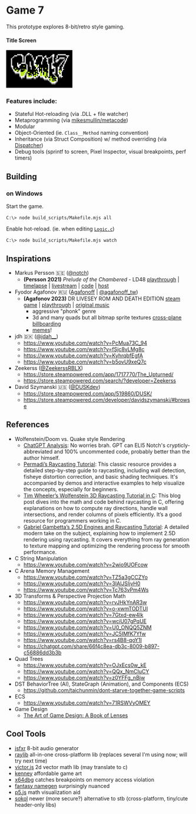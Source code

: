# Game 7

This prototype explores 8-bit/retro style gaming.

#### Title Screen

![title screen](assets/textures/title.png)

### Features include:
- Stateful Hot-reloading (via .DLL + file watcher)
- Metaprogramming (via [mikesmullin/metacode](https://github.com/mikesmullin/metacode/))
- Modular
- Object-Oriented (ie. `Class__Method` naming convention)
- Inheritance (via Struct Composition) w/ method overriding (via [Dispatcher](src/game/Dispatcher.c))
- Debug tools (sprintf to screen, Pixel Inspector, visual breakpoints, perf timers)

## Building

### on Windows
Start the game.
```
C:\> node build_scripts/Makefile.mjs all
```
Enable hot-reload. (ie. when editing [`Logic.c`](src/game/Logic.c))
```
C:\> node build_scripts/Makefile.mjs watch
```

## Inspirations

- Markus Persson 🇸🇪 ([@notch](https://x.com/notch))
   - **(Persson 2021)** *Prelude of the Chambered* - LD48
     [playthrough](https://www.youtube.com/watch?v=RE3dRh4wMc8) |
     [timelapse](https://www.youtube.com/watch?v=IoR-G8Ud0JM) | 
     [livestream](https://www.youtube.com/watch?v=GQO3SSlsgJM) |
     [code](https://github.com/skeeto/Prelude-of-the-Chambered) |
     [host](https://s3.amazonaws.com/ld48/index.html)
- Fyodor Agafonov 🇷🇺 ([Agafonoff](https://store.steampowered.com/pub/agafonoff_dev) | [@agafonoff_tw](https://x.com/agafonoff_tw))
  - **(Agafonov 2023)** DR LIVESEY ROM AND DEATH EDITION
    [steam game](https://store.steampowered.com/app/2181930/DR_LIVESEY_ROM_AND_DEATH_EDITION/) |
    [playthrough](https://www.youtube.com/watch?v=70OfnvGp1MU) |
    [original music](https://soundcloud.com/ghostfaceplaya/why-not)    
    - aggressive "phonk" genre
    - 3d and many quads but all bitmap sprite textures [cross-plane billboarding](https://www.reddit.com/r/gamedev/comments/q2qbp2/what_is_it_called_when_two_billboarded_sprites/)
    - [memes](https://www.youtube.com/watch?v=lrTcb3Kx1zM)!
- jdh 🇩🇰 ([@jdah__](https://x.com/jdah__))
  - https://www.youtube.com/watch?v=PcMua73C_94
  - https://www.youtube.com/watch?v=fSjc8vLMg8c
  - https://www.youtube.com/watch?v=KyhrqbfEgfA
  - https://www.youtube.com/watch?v=b5ovU9xeQ7c
- Zeekerss ([@ZeekerssRBLX](https://x.com/zeekerssrblx?lang=en))
  - https://store.steampowered.com/app/1717770/The_Upturned/
  - https://store.steampowered.com/search/?developer=Zeekerss
- David Szymanski 🇺🇸 ([@DUSKdev](https://x.com/DUSKdev))
  - https://store.steampowered.com/app/519860/DUSK/
  - https://store.steampowered.com/developer/davidszymanski/#browse

## References

- Wolfenstein/Doom vs. Quake style Rendering
  - [ChatGPT Analysis](docs/90s-raycasting.md): No worries brah. GPT can ELI5 Notch's crypticly-abbreviated and 100% uncommented code, probably better than the author himself.
  - [Permadi’s Raycasting Tutorial](https://permadi.com/1996/05/ray-casting-tutorial-table-of-contents/): This classic resource provides a detailed step-by-step guide to raycasting, including wall detection, fisheye distortion correction, and basic shading techniques. It's accompanied by demos and interactive examples to help visualize the concepts, especially for beginners.
  - [Tim Wheeler’s Wolfenstein 3D Raycasting Tutorial in C](https://timallanwheeler.com/blog/2023/04/01/wolfenstein-3d-raycasting-in-c/): This blog post dives into the math and code behind raycasting in C, offering explanations on how to compute ray directions, handle wall intersections, and render columns of pixels efficiently. It’s a good resource for programmers working in C.
  - [Gabriel Gambetta’s 2.5D Engines and Raycasting Tutorial](https://gabrielgambetta.com/computer-graphics-from-scratch/02-basic-raytracing.html): A detailed modern take on the subject, explaining how to implement 2.5D rendering using raycasting. It covers everything from ray generation to texture mapping and optimizing the rendering process for smooth performance.
- C String Manipulation
  - https://www.youtube.com/watch?v=2wio9UOFcow
- C Arena Memory Management
   - https://www.youtube.com/watch?v=TZ5a3gCCZYo
   - https://www.youtube.com/watch?v=3IAlJSIjvH0
   - https://www.youtube.com/watch?v=Tc763vPm4Ws
- 3D Transforms & Perspective Projection Math
  - https://www.youtube.com/watch?v=rvJHkYnAR3w
  - https://www.youtube.com/watch?v=o-xwmTODTUI
  - https://www.youtube.com/watch?v=7Gtxd-ew4lk
  - https://www.youtube.com/watch?v=wciU07gPqUE
  - https://www.youtube.com/watch?v=U0_ONQQ5ZNM
  - https://www.youtube.com/watch?v=JC5IMfK7Yfw
  - https://www.youtube.com/watch?v=rs4B8-qoY1I
  - https://chatgpt.com/share/66f4c8ea-db3c-8009-b897-c56886dd3b3b
- Quad Trees
  - https://www.youtube.com/watch?v=OJxEcs0w_kE
  - https://www.youtube.com/watch?v=QQx_NmCIuCY
  - https://www.youtube.com/watch?v=z0YFFg_nBjw
- DST BehaviorTree (AI), StateGraph (Animation), and Components (ECS)
  - https://github.com/taichunmin/dont-starve-together-game-scripts
- ECS
  - https://www.youtube.com/watch?v=71RSWVyOMEY
- Game Design
  - [The Art of Game Design: A Book of Lenses](https://www.amazon.com/gp/product/B08LDSZG1W/)

## Cool Tools

- [jsfxr](https://sfxr.me/) 8-bit audio generator
- [raylib](https://www.raylib.com/) all-in-one cross-platform lib (replaces several I'm using now; will try next time)
- [victor.js](http://victorjs.org/) 2d vector math lib (may translate to c)
- [kenney](https://www.kenney.nl/assets) affordable game art
- [x64dbg](https://x64dbg.com/) catches breakpoints on memory access violation
- [fantasy namegen](http://rinkworks.com/namegen/) surprisingly nuanced
- [p5.js](https://p5js.org/reference/) math visualization aid
- [sokol](https://github.com/floooh/sokol) newer (more secure?) alternative to stb (cross-platform, tiny/cute header-only libs)

